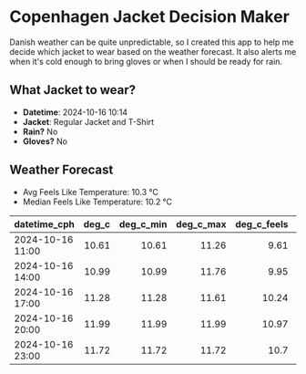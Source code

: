 
# Copenhagen Jacket Decision Maker

Danish weather can be quite unpredictable, so I created this app to help me decide which jacket to wear based on the weather forecast. 
It also alerts me when it's cold enough to bring gloves or when I should be ready for rain.

## What Jacket to wear?

- **Datetime**: 2024-10-16 10:14
- **Jacket**: Regular Jacket and T-Shirt
- **Rain?** No
- **Gloves?** No

## Weather Forecast
- Avg Feels Like Temperature: 10.3 °C
- Median Feels Like Temperature: 10.2 °C

| datetime_cph     |   deg_c |   deg_c_min |   deg_c_max |   deg_c_feels | weather   | wind   | rain   |
|:-----------------|--------:|------------:|------------:|--------------:|:----------|:-------|:-------|
| 2024-10-16 11:00 |   10.61 |       10.61 |       11.26 |          9.61 | Clouds    | High   | None   |
| 2024-10-16 14:00 |   10.99 |       10.99 |       11.76 |          9.95 | Clouds    | High   | None   |
| 2024-10-16 17:00 |   11.28 |       11.28 |       11.61 |         10.24 | Clouds    | High   | None   |
| 2024-10-16 20:00 |   11.99 |       11.99 |       11.99 |         10.97 | Clouds    | High   | None   |
| 2024-10-16 23:00 |   11.72 |       11.72 |       11.72 |         10.7  | Clouds    | High   | None   |
        